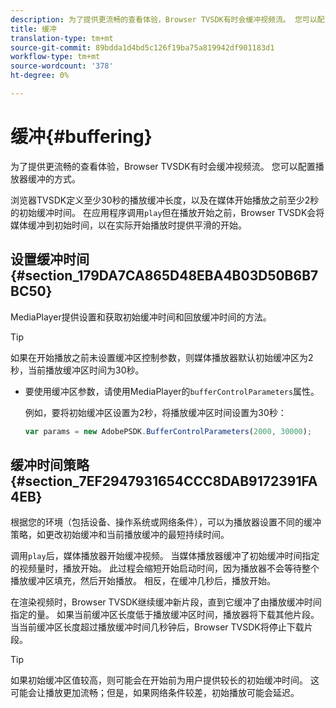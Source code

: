```yaml
---
description: 为了提供更流畅的查看体验，Browser TVSDK有时会缓冲视频流。 您可以配置播放器缓冲的方式。
title: 缓冲
translation-type: tm+mt
source-git-commit: 89bdda1d4bd5c126f19ba75a819942df901183d1
workflow-type: tm+mt
source-wordcount: '378'
ht-degree: 0%

---
```



# 缓冲{#buffering}

为了提供更流畅的查看体验，Browser TVSDK有时会缓冲视频流。 您可以配置播放器缓冲的方式。

浏览器TVSDK定义至少30秒的播放缓冲长度，以及在媒体开始播放之前至少2秒的初始缓冲时间。 在应用程序调用`play`但在播放开始之前，Browser TVSDK会将媒体缓冲到初始时间，以在实际开始播放时提供平滑的开始。

## 设置缓冲时间{#section_179DA7CA865D48EBA4B03D50B6B7BC50}

MediaPlayer提供设置和获取初始缓冲时间和回放缓冲时间的方法。

>[!TIP]
>
>如果在开始播放之前未设置缓冲区控制参数，则媒体播放器默认初始缓冲区为2秒，当前播放缓冲区时间为30秒。

* 要使用缓冲区参数，请使用MediaPlayer的`bufferControlParameters`属性。

   例如，要将初始缓冲区设置为2秒，将播放缓冲区时间设置为30秒：

   ```js
   var params = new AdobePSDK.BufferControlParameters(2000, 30000);
   ```

## 缓冲时间策略{#section_7EF2947931654CCC8DAB9172391FA4EB}

根据您的环境（包括设备、操作系统或网络条件），可以为播放器设置不同的缓冲策略，如更改初始缓冲和当前播放缓冲的最短持续时间。

调用`play`后，媒体播放器开始缓冲视频。 当媒体播放器缓冲了初始缓冲时间指定的视频量时，播放开始。 此过程会缩短开始启动时间，因为播放器不会等待整个播放缓冲区填充，然后开始播放。 相反，在缓冲几秒后，播放开始。

在渲染视频时，Browser TVSDK继续缓冲新片段，直到它缓冲了由播放缓冲时间指定的量。 如果当前缓冲区长度低于播放缓冲区时间，播放器将下载其他片段。 当当前缓冲区长度超过播放缓冲时间几秒钟后，Browser TVSDK将停止下载片段。

>[!TIP]
>
>如果初始缓冲区值较高，则可能会在开始前为用户提供较长的初始缓冲时间。 这可能会让播放更加流畅；但是，如果网络条件较差，初始播放可能会延迟。

